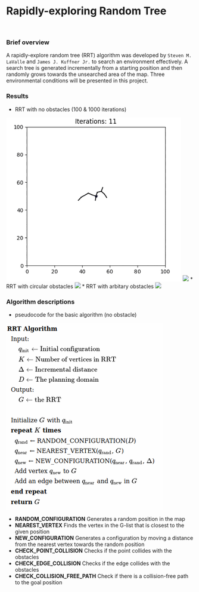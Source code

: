 # Rapidly-exploring Random Tree <br><br>

### Brief overview
A rapidly-explore random tree (RRT) algorithm was developed by `Steven M. LaValle` and `James J. Kuffner Jr.` to search an environment effectively. A search tree is generated incrementally from a starting position and then randomly grows towards the unsearched area of the map. Three environmental conditions will be presented in this project.

### Results
* RRT with no obstacles (100 & 1000 iterations)
<img src="image/RRT0.gif" />
<img src="image/RRT1.gif" />
* RRT with circular obstacles
<img src="image/RRT2.gif" />
* RRT with arbitary obstacles
<img src="image/RRT3.gif" />

### Algorithm descriptions
* pseudocode for the basic algorithm (no obstacle)

<img src="image/RRT4.png" /><br>

* **RANDOM_CONFIGURATION** Generates a random position in the map
* **NEAREST_VERTEX** Finds the vertex in the G-list that is closest to the given position
* **NEW_CONFIGURATION** Generates a configuration by moving a distance from the nearest vertex towards the random position
* **CHECK_POINT_COLLISION** Checks if the point collides with the obstacles
* **CHECK_EDGE_COLLISION** Checks if the edge collides with the obstacles
* **CHECK_COLLISION_FREE_PATH** Check if there is a collision-free path to the goal position <br><br>

